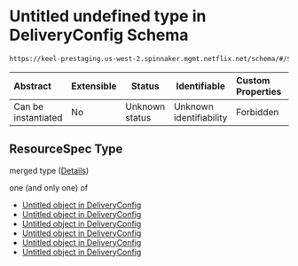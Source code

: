 # Untitled undefined type in DeliveryConfig Schema

```txt
https://keel-prestaging.us-west-2.spinnaker.mgmt.netflix.net/schema/#/$defs/ResourceSpec
```




| Abstract            | Extensible | Status         | Identifiable            | Custom Properties | Additional Properties | Access Restrictions | Defined In                                                    |
| :------------------ | ---------- | -------------- | ----------------------- | :---------------- | --------------------- | ------------------- | ------------------------------------------------------------- |
| Can be instantiated | No         | Unknown status | Unknown identifiability | Forbidden         | Allowed               | none                | [keel.schema.json\*](keel.schema.json "open original schema") |

## ResourceSpec Type

merged type ([Details](keel-defs-resourcespec.md))

one (and only one) of

-   [Untitled object in DeliveryConfig](keel-defs-imagespec.md "check type definition")
-   [Untitled object in DeliveryConfig](keel-defs-clusterspec.md "check type definition")
-   [Untitled object in DeliveryConfig](keel-defs-securitygroupspec.md "check type definition")
-   [Untitled object in DeliveryConfig](keel-defs-classicloadbalancerspec.md "check type definition")
-   [Untitled object in DeliveryConfig](keel-defs-applicationloadbalancerspec.md "check type definition")
-   [Untitled object in DeliveryConfig](keel-defs-titusclusterspec.md "check type definition")
